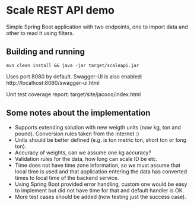 # Scale REST API demo

Simple Spring Boot application with two endpoints, one to import data and other to read it using filters.

## Building and running

````
mvn clean install && java -jar target/scaleapi.jar
````
Uses port 8080 by default. Swagger-UI is also enabled: http://localhost:8080/swagger-ui.html

Unit test coverage report: target/site/jacoco/index.html

## Some notes about the implementation

- Supports extending solution with new weigth units (now kg, ton and pound). Conversion rules taken from the internet :)
- Units should be better defined (e.g. is ton metric ton, short ton or long ton).
- Accuracy of weights, can we assume one kg accuracy?
- Validation rules for the data, how long can scale ID be etc.
- Time does not have time zone information, so we must assume that local time is used and that application entering the data has converted times to local time of the backend service.
- Using Spring Boot provided error handling, custom one would be easy to implement but did not have time for that and default handler is OK.
- More test cases should be added (now testing just the success case).
